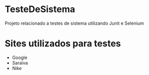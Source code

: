 # TesteDeSistema
Projeto relacionado a testes de sistema utilizando Junit e Selenium

# Sites utilizados para testes
+ Google
+ Saraiva
+ Nike
